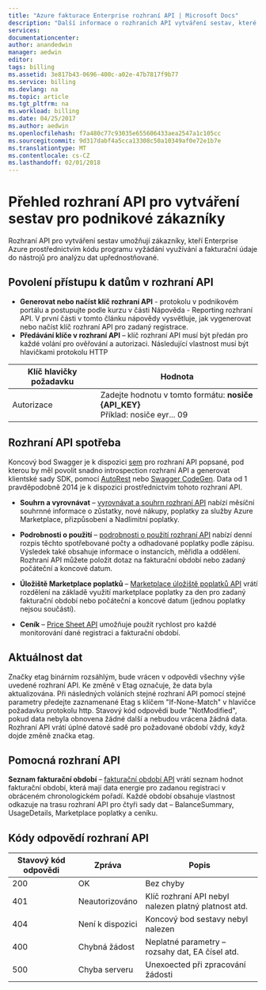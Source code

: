 ```yaml
---
title: "Azure fakturace Enterprise rozhraní API | Microsoft Docs"
description: "Další informace o rozhraních API vytváření sestav, které umožňují zákazníkům Enterprise Azure a si vyžádá data spotřeby prostřednictvím kódu programu."
services: 
documentationcenter: 
author: anandedwin
manager: aedwin
editor: 
tags: billing
ms.assetid: 3e817b43-0696-400c-a02e-47b7817f9b77
ms.service: billing
ms.devlang: na
ms.topic: article
ms.tgt_pltfrm: na
ms.workload: billing
ms.date: 04/25/2017
ms.author: aedwin
ms.openlocfilehash: f7a480c77c93035e655606433aea2547a1c105cc
ms.sourcegitcommit: 9d317dabf4a5cca13308c50a10349af0e72e1b7e
ms.translationtype: MT
ms.contentlocale: cs-CZ
ms.lasthandoff: 02/01/2018
---
```

# <a name="overview-of-reporting-apis-for-enterprise-customers"></a>Přehled rozhraní API pro vytváření sestav pro podnikové zákazníky
Rozhraní API pro vytváření sestav umožňují zákazníky, kteří Enterprise Azure prostřednictvím kódu programu vyžádání využívání a fakturační údaje do nástrojů pro analýzu dat upřednostňované. 

## <a name="enabling-data-access-to-the-api"></a>Povolení přístupu k datům v rozhraní API
* **Generovat nebo načíst klíč rozhraní API** - protokolu v podnikovém portálu a postupujte podle kurzu v části Nápověda - Reporting rozhraní API. V první části v tomto článku nápovědy vysvětluje, jak vygenerovat nebo načíst klíč rozhraní API pro zadaný registrace.
* **Předávání klíče v rozhraní API** – klíč rozhraní API musí být předán pro každé volání pro ověřování a autorizaci. Následující vlastnost musí být hlavičkami protokolu HTTP

|Klíč hlavičky požadavku | Hodnota|
|-|-|
|Autorizace| Zadejte hodnotu v tomto formátu: **nosiče {API_KEY}** <br/> Příklad: nosiče eyr... 09|

## <a name="consumption-apis"></a>Rozhraní API spotřeba
Koncový bod Swagger je k dispozici [sem](https://consumption.azure.com/swagger/ui/index) pro rozhraní API popsané, pod kterou by měl povolit snadno introspection rozhraní API a generovat klientské sady SDK, pomocí [AutoRest](https://github.com/Azure/AutoRest) nebo [Swagger CodeGen](http://swagger.io/swagger-codegen/). Data od 1 pravděpodobně 2014 je k dispozici prostřednictvím tohoto rozhraní API. 

* **Souhrn a vyrovnávat** – [vyrovnávat a souhrn rozhraní API](https://docs.microsoft.com/rest/api/billing/enterprise/billing-enterprise-api-balance-summary) nabízí měsíční souhrnné informace o zůstatky, nové nákupy, poplatky za služby Azure Marketplace, přizpůsobení a Nadlimitní poplatky.

* **Podrobnosti o použití** – [podrobnosti o použití rozhraní API](https://docs.microsoft.com/rest/api/billing/enterprise/billing-enterprise-api-usage-detail) nabízí denní rozpis těchto spotřebované počty a odhadované poplatky podle zápisu. Výsledek také obsahuje informace o instancích, měřidla a oddělení. Rozhraní API můžete položit dotaz na fakturační období nebo zadaný počáteční a koncové datum. 

* **Úložiště Marketplace poplatků** – [Marketplace úložiště poplatků API](https://docs.microsoft.com/rest/api/billing/enterprise/billing-enterprise-api-marketplace-storecharge) vrátí rozdělení na základě využití marketplace poplatky za den pro zadaný fakturační období nebo počáteční a koncové datum (jednou poplatky nejsou součástí).

* **Ceník** – [Price Sheet API](https://docs.microsoft.com/rest/api/billing/enterprise/billing-enterprise-api-pricesheet) umožňuje použít rychlost pro každé monitorování dané registraci a fakturační období. 

## <a name="data-freshness"></a>Aktuálnost dat
Značky etag binárním rozsáhlým, bude vrácen v odpovědi všechny výše uvedené rozhraní API. Ke změně v Etag označuje, že data byla aktualizována.  Při následných voláních stejné rozhraní API pomocí stejné parametry předejte zaznamenané Etag s klíčem "If-None-Match" v hlavičce požadavku protokolu http. Stavový kód odpovědi bude "NotModified", pokud data nebyla obnovena žádné další a nebudou vrácena žádná data. Rozhraní API vrátí úplné datové sadě pro požadované období vždy, když dojde změně značka etag.

## <a name="helper-apis"></a>Pomocná rozhraní API
 **Seznam fakturační období** – [fakturační období API](https://docs.microsoft.com/rest/api/billing/enterprise/billing-enterprise-api-billing-periods) vrátí seznam hodnot fakturační období, která mají data energie pro zadanou registraci v obráceném chronologickém pořadí. Každé období obsahuje vlastnost odkazuje na trasu rozhraní API pro čtyři sady dat – BalanceSummary, UsageDetails, Marketplace poplatky a ceníku.


## <a name="api-response-codes"></a>Kódy odpovědí rozhraní API  
|Stavový kód odpovědi|Zpráva|Popis|
|-|-|-|
|200| OK|Bez chyby|
|401| Neautorizováno| Klíč rozhraní API nebyl nalezen platný platnost atd.|
|404| Není k dispozici| Koncový bod sestavy nebyl nalezen|
|400| Chybná žádost| Neplatné parametry – rozsahy dat, EA čísel atd.|
|500| Chyba serveru| Unexoected při zpracování žádosti| 









